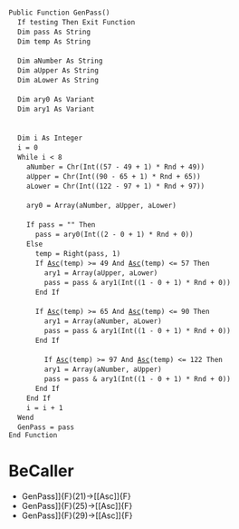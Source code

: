 &nbsp;  &nbsp;  &nbsp;  &nbsp;  
`Public Function GenPass()`  
&nbsp;&nbsp;&nbsp;&nbsp;`If testing Then Exit Function`  
&nbsp;&nbsp;&nbsp;&nbsp;`Dim pass As String`  
&nbsp;&nbsp;&nbsp;&nbsp;`Dim temp As String`  
&nbsp;  &nbsp;  &nbsp;  &nbsp;  
&nbsp;&nbsp;&nbsp;&nbsp;`Dim aNumber As String`  
&nbsp;&nbsp;&nbsp;&nbsp;`Dim aUpper As String`  
&nbsp;&nbsp;&nbsp;&nbsp;`Dim aLower As String`  
&nbsp;  &nbsp;  &nbsp;  &nbsp;  
&nbsp;&nbsp;&nbsp;&nbsp;`Dim ary0 As Variant`  
&nbsp;&nbsp;&nbsp;&nbsp;`Dim ary1 As Variant`  
&nbsp;  &nbsp;  &nbsp;  &nbsp;  
&nbsp;  &nbsp;  &nbsp;  &nbsp;  
&nbsp;&nbsp;&nbsp;&nbsp;`Dim i As Integer`  
&nbsp;&nbsp;&nbsp;&nbsp;`i = 0`  
&nbsp;&nbsp;&nbsp;&nbsp;`While i < 8`  
&nbsp;&nbsp;&nbsp;&nbsp;&nbsp;&nbsp;&nbsp;&nbsp;`aNumber = Chr(Int((57 - 49 + 1) * Rnd + 49))`  
&nbsp;&nbsp;&nbsp;&nbsp;&nbsp;&nbsp;&nbsp;&nbsp;`aUpper = Chr(Int((90 - 65 + 1) * Rnd + 65))`  
&nbsp;&nbsp;&nbsp;&nbsp;&nbsp;&nbsp;&nbsp;&nbsp;`aLower = Chr(Int((122 - 97 + 1) * Rnd + 97))`  
&nbsp;  &nbsp;  &nbsp;  &nbsp;  
&nbsp;&nbsp;&nbsp;&nbsp;&nbsp;&nbsp;&nbsp;&nbsp;`ary0 = Array(aNumber, aUpper, aLower)`  
&nbsp;  &nbsp;  &nbsp;  &nbsp;  
&nbsp;&nbsp;&nbsp;&nbsp;&nbsp;&nbsp;&nbsp;&nbsp;`If pass = "" Then`  
&nbsp;&nbsp;&nbsp;&nbsp;&nbsp;&nbsp;&nbsp;&nbsp;&nbsp;&nbsp;&nbsp;&nbsp;`pass = ary0(Int((2 - 0 + 1) * Rnd + 0))`  
&nbsp;&nbsp;&nbsp;&nbsp;&nbsp;&nbsp;&nbsp;&nbsp;`Else`  
&nbsp;&nbsp;&nbsp;&nbsp;&nbsp;&nbsp;&nbsp;&nbsp;&nbsp;&nbsp;&nbsp;&nbsp;`temp = Right(pass, 1)`  
&nbsp;&nbsp;&nbsp;&nbsp;&nbsp;&nbsp;&nbsp;&nbsp;&nbsp;&nbsp;&nbsp;&nbsp;`If `[`Asc`](Asc)`(temp) >= 49 And `[`Asc`](Asc)`(temp) <= 57 Then`  
&nbsp;&nbsp;&nbsp;&nbsp;&nbsp;&nbsp;&nbsp;&nbsp;&nbsp;&nbsp;&nbsp;&nbsp;&nbsp;&nbsp;&nbsp;&nbsp;`ary1 = Array(aUpper, aLower)`  
&nbsp;&nbsp;&nbsp;&nbsp;&nbsp;&nbsp;&nbsp;&nbsp;&nbsp;&nbsp;&nbsp;&nbsp;&nbsp;&nbsp;&nbsp;&nbsp;`pass = pass & ary1(Int((1 - 0 + 1) * Rnd + 0))`  
&nbsp;&nbsp;&nbsp;&nbsp;&nbsp;&nbsp;&nbsp;&nbsp;&nbsp;&nbsp;&nbsp;&nbsp;`End If`  
&nbsp;  &nbsp;  &nbsp;  &nbsp;  
&nbsp;&nbsp;&nbsp;&nbsp;&nbsp;&nbsp;&nbsp;&nbsp;&nbsp;&nbsp;&nbsp;&nbsp;`If `[`Asc`](Asc)`(temp) >= 65 And `[`Asc`](Asc)`(temp) <= 90 Then`  
&nbsp;&nbsp;&nbsp;&nbsp;&nbsp;&nbsp;&nbsp;&nbsp;&nbsp;&nbsp;&nbsp;&nbsp;&nbsp;&nbsp;&nbsp;&nbsp;`ary1 = Array(aNumber, aLower)`  
&nbsp;&nbsp;&nbsp;&nbsp;&nbsp;&nbsp;&nbsp;&nbsp;&nbsp;&nbsp;&nbsp;&nbsp;&nbsp;&nbsp;&nbsp;&nbsp;`pass = pass & ary1(Int((1 - 0 + 1) * Rnd + 0))`  
&nbsp;&nbsp;&nbsp;&nbsp;&nbsp;&nbsp;&nbsp;&nbsp;&nbsp;&nbsp;&nbsp;&nbsp;`End If`  
&nbsp;  &nbsp;  &nbsp;  &nbsp;  
&nbsp;&nbsp;&nbsp;&nbsp;&nbsp;&nbsp;&nbsp;&nbsp;&nbsp;&nbsp;&nbsp;&nbsp;&nbsp;&nbsp;&nbsp;&nbsp;`If `[`Asc`](Asc)`(temp) >= 97 And `[`Asc`](Asc)`(temp) <= 122 Then`  
&nbsp;&nbsp;&nbsp;&nbsp;&nbsp;&nbsp;&nbsp;&nbsp;&nbsp;&nbsp;&nbsp;&nbsp;&nbsp;&nbsp;&nbsp;&nbsp;`ary1 = Array(aNumber, aUpper)`  
&nbsp;&nbsp;&nbsp;&nbsp;&nbsp;&nbsp;&nbsp;&nbsp;&nbsp;&nbsp;&nbsp;&nbsp;&nbsp;&nbsp;&nbsp;&nbsp;`pass = pass & ary1(Int((1 - 0 + 1) * Rnd + 0))`  
&nbsp;&nbsp;&nbsp;&nbsp;&nbsp;&nbsp;&nbsp;&nbsp;&nbsp;&nbsp;&nbsp;&nbsp;`End If`  
&nbsp;&nbsp;&nbsp;&nbsp;&nbsp;&nbsp;&nbsp;&nbsp;`End If`  
&nbsp;&nbsp;&nbsp;&nbsp;&nbsp;&nbsp;&nbsp;&nbsp;`i = i + 1`  
&nbsp;&nbsp;&nbsp;&nbsp;`Wend`  
&nbsp;&nbsp;&nbsp;&nbsp;`GenPass = pass`  
`End Function`  


# BeCaller
- GenPass]]{F}(21)->[[Asc]]{F}
- GenPass]]{F}(25)->[[Asc]]{F}
- GenPass]]{F}(29)->[[Asc]]{F}

